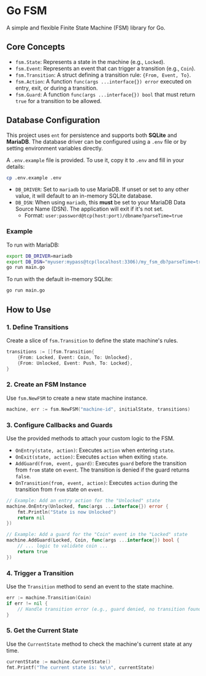 # Go FSM

A simple and flexible Finite State Machine (FSM) library for Go.

## Core Concepts

-   `fsm.State`: Represents a state in the machine (e.g., `Locked`).
-   `fsm.Event`: Represents an event that can trigger a transition (e.g., `Coin`).
-   `fsm.Transition`: A struct defining a transition rule: `{From, Event, To}`.
-   `fsm.Action`: A function `func(args ...interface{}) error` executed on entry, exit, or during a transition.
-   `fsm.Guard`: A function `func(args ...interface{}) bool` that must return `true` for a transition to be allowed.

## Database Configuration

This project uses `ent` for persistence and supports both **SQLite** and **MariaDB**. The database driver can be configured using a `.env` file or by setting environment variables directly.

A `.env.example` file is provided. To use it, copy it to `.env` and fill in your details:

```sh
cp .env.example .env
```

-   `DB_DRIVER`: Set to `mariadb` to use MariaDB. If unset or set to any other value, it will default to an in-memory SQLite database.
-   `DB_DSN`: When using `mariadb`, this **must** be set to your MariaDB Data Source Name (DSN). The application will exit if it's not set.
    -   Format: `user:password@tcp(host:port)/dbname?parseTime=true`

### Example

To run with MariaDB:

```sh
export DB_DRIVER=mariadb
export DB_DSN="myuser:mypass@tcp(localhost:3306)/my_fsm_db?parseTime=true"
go run main.go
```

To run with the default in-memory SQLite:

```sh
go run main.go
```

## How to Use

### 1. Define Transitions

Create a slice of `fsm.Transition` to define the state machine's rules.

```go
transitions := []fsm.Transition{
    {From: Locked, Event: Coin, To: Unlocked},
    {From: Unlocked, Event: Push, To: Locked},
}
```

### 2. Create an FSM Instance

Use `fsm.NewFSM` to create a new state machine instance.

```go
machine, err := fsm.NewFSM("machine-id", initialState, transitions)
```

### 3. Configure Callbacks and Guards

Use the provided methods to attach your custom logic to the FSM.

-   `OnEntry(state, action)`: Executes `action` when entering `state`.
-   `OnExit(state, action)`: Executes `action` when exiting `state`.
-   `AddGuard(from, event, guard)`: Executes `guard` before the transition from `from` state on `event`. The transition is denied if the guard returns `false`.
-   `OnTransition(from, event, action)`: Executes `action` during the transition from `from` state on `event`.

```go
// Example: Add an entry action for the "Unlocked" state
machine.OnEntry(Unlocked, func(args ...interface{}) error {
    fmt.Println("State is now Unlocked")
    return nil
})

// Example: Add a guard for the "Coin" event in the "Locked" state
machine.AddGuard(Locked, Coin, func(args ...interface{}) bool {
    // ... logic to validate coin ...
    return true
})
```

### 4. Trigger a Transition

Use the `Transition` method to send an event to the state machine.

```go
err := machine.Transition(Coin)
if err != nil {
    // Handle transition error (e.g., guard denied, no transition found)
}
```

### 5. Get the Current State

Use the `CurrentState` method to check the machine's current state at any time.

```go
currentState := machine.CurrentState()
fmt.Printf("The current state is: %s\n", currentState)
